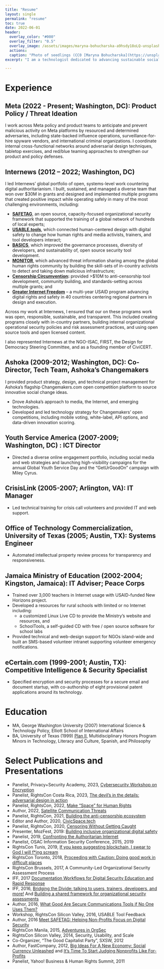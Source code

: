 ```yaml
---
title: "Resume"
layout: single
permalink: "resume"
toc: true
date: 2022-06-01
header:
  overlay_color: "#000"
  overlay_filter: "0.5"
  overlay_image: /assets/images/maryna-bohucharska-a9hsdy18oLQ-unsplash-glitched.png
  actions:
  caption: "Photo of seedlings (CC0 [Maryna Bohucharska](https://unsplash.com/@bohucharska) / Unsplash) filtered with [Glimpse](https://glimpse-editor.org/)"
excerpt: "I am a technologist dedicated to advancing sustainable social change and human rights with over two decades of experience spanning the public, private, non-profit, and social enterprise sectors."

---
```

# Experience

## Meta (2022 - Present; Washington, DC): Product Policy / Threat Ideation

I work across Meta policy and product teams to anticipate and prevent malicious activity on Meta platforms by resourced and determined adversaries, including state-backed influence operations, surveillance-for-hire spyware vendors, and international criminal organizations. I coordinate internal cross-functional networks around adversarial design techniques, tabletop exercises, and red/blue teaming approaches to strengthen our product and policy defenses.

## Internews (2012 – 2022; Washington, DC)

I led Internews’ global portfolio of open, systems-level work countering digital authoritarianism. I built, sustained, and managed a diverse team that won over $30M in grants and designed and implemented multiple programs that created positive impact while operating safely in many of the most challenging environments, including:

* [**SAFETAG**](https://SAFETAG.org/), an open source, capacity-focused organizational security framework that supported the training of a global network of hundreds of local experts;
* [**USABLE.tools**](https://USABLE.tools/), which connected human-centered design with digital safety to change how human rights and media activists, trainers, and tool developers interact;
* [**BASICS**](https://internews.org/areas-of-expertise/global-tech/global-tech-projects/basics/), which improved the governance processes, diversity of developers, and sustainability of, open source security tool development.
* [**MONITOR**](https://internews.org/areas-of-expertise/global-tech/global-tech-projects/global-tech-monitor/), which advanced threat information sharing among the global human rights community by building the skill-sets of in-country activists to detect and taking down malicious infrastructure; 
* [**Censorship Circumvention**](https://www.pluggabletransports.info/)**:** provided \>$10M to anti-censorship tool development, community building, and standards-setting across multiple grants; and
* [**Greater Internet Freedom**](https://greaterinternetfreedom.org/) – a multi-year USAID program advancing digital rights and safety in 40 countries centering regional partners in design and execution. 

Across my work at Internews, I ensured that our on these programs work was open, responsible, sustainable, and transparent. This included creating programs closely with in-country partners, building internal organizational operational security policies and risk assessment practices, and using open source tools and open licensed content. 

I also represented Internews at the NGO-ISAC, FIRST, the Design for Democracy Steering Committee, and as a founding member of CiviCERT.

## Ashoka (2009-2012; Washington, DC): Co-Director, Tech Team, Ashoka’s Changemakers

I provided product strategy, design, and technical project management for Ashoka’s flagship Changemakers.com open competition platform  to source innovative social change ideas.

* Drove Ashoka’s approach to media, the Internet, and emerging technologies.
* Developed and led technology strategy for Changemakers’ open competitions, including mobile voting, white-label, API options, and data-driven innovation scoring.

## Youth Service America (2007-2009; Washington, DC) : ICT Director

* Directed a diverse online engagement portfolio, including social media and web strategies and launching high-visibility campaigns for the annual Global Youth Service Day and the “GetUrGoodOn” campaign with Miley Cyrus.

## CrisisLink (2005-2007; Arlington, VA): IT Manager

* Led technical training for crisis call volunteers and provided IT and web support.

## Office of Technology Commercialization, University of Texas (2005; Austin, TX): Systems Engineer

* Automated intellectual property review process for transparency and responsiveness.

## Jamaica Ministry of Education (2002-2004; Kingston, Jamaica): IT Adviser; Peace Corps

* Trained over 3,000 teachers in Internet usage with USAID-funded New Horizons project.
* Developed a resources for rural schools with limited or no Internet including: 
  * a customized Linux Live CD to provide the Ministry’s website and resources, and
  * SchoolTools, a self-guided CD with free / open source software for school labs
* Provided technical and web-design support for NGOs island-wide and built an SMS-based volunteer intranet supporting volunteer emergency notifications.

## eCertain.com (1999-2001; Austin, TX): Competitive Intelligence & Security Specialist

* Specified encryption and security processes for a secure email and document startup, with co-authorship of eight provisional patent applications around its technology.

# Education

* MA, George Washington University (2007) International Science & Technology Policy, Elliott School of International Affairs
* BA, University of Texas (1999) [Plan II](https://liberalarts.utexas.edu/plan2/), Multidisciplinary Honors Program Minors in Technology, Literacy and Culture, Spanish, and Philosophy

# Select Publications and Presentations

* Panelist, Privacy+Security Academy, 2023, [Cybersecurity Workshop on Encryption](https://www.privacysecurityacademy.com/cybersecurity-law-workshop-5/)
* Panelist, RightsCon Costa Rica, 2023, [The devil’s in the details: adversarial design in action](https://rightscon.summit.tc/login?wp=%2Ft%2Frightscon-costa-rica-2023%2Fevents%2Fthe-devils-in-the-details-adversarial-design-in-action-vfqp8MGheDqvFcB8r3ed9v)
* Panelist, RightsCon, 2022, [Make “Space” for Human Rights](https://www.joncamfield.com/blog/2022.06/internet-freedom-final-frontier.html)
* Author, 2022, [Satellite Communication Threats](https://satellitesafety.openinternetproject.org/)
* Panelist, RightsCon, 2021, [Building the anti-censorship ecosystem](https://rightscon.summit.tc/t/2021/events/confronting-threats-from-all-sides-building-the-anti-censorship-ecosystem-e6hChJjZK8VCvGZVik3NEJ)
* Editor and Author, 2020, [CivicSpace.tech](https://www.civicspace.tech/) 
* Panelist, RightsCon, 2020, [Censoring Without Getting Caught](https://rightscon.summit.tc/t/2020/events/censoring-without-getting-caught-wdciN2m5Y77yJntVT835Ma)
* Presenter, MozFest, 2019: [Building inclusive organizational digital safety](https://safetag.org/presentation/mozfest#/)
* Panelist, 2019, [Confronting the Authoritarian Internet](https://internews.org/index.php/updates/confronting-authoritarian-internet-voices-frontlines)
* Panelist, OSAC Information Security Conference, 2015, 2019
* RightsCon Tunis, 2019, [If you keep suggesting blockchain, I swear to God I will f\*ing scream](https://rightscon2019.sched.com/event/PvjZ/)
* RightsCon Toronto, 2018, [Proceeding with Caution: Doing good work in difficult places](https://rightscon2018.sched.com/event/Efyi/proceeding-with-caution-doing-good-work-in-difficult-places)
* RightsCon Brussels, 2017, A Community-Led Organizational Security Assessment Process
* IFF, 2017 [Documentation Workflows for Digital Security Education and Rapid Response](https://www.internetfreedomfestival.org/wiki/index.php/Documentation_Workflows_for_Digital_Security_Education_and_Rapid_Response)
* IFF, 2016, [Bridging the Divide: talking to users, trainers, developers, and more\!](https://www.internetfreedomfestival.org/wiki/index.php/Bridging_the_Divide:_talking_to_users,_trainers,_developers,_and_more!) And [Building a shared framework for organizational security assessments](https://www.internetfreedomfestival.org/wiki/index.php/Building_a_shared_framework_for_organizational_security_assessments)
* Author, 2016, [What Good Are Secure Communications Tools if No One Uses Them?](https://internews.org/story/what-good-are-secure-communications-tools-if-no-one-uses-them) 
* Workshop, RightsCon Silicon Valley, 2016, USABLE Tool Feedback
* Author, 2016 [Meet SAFETAG: Helping Non-Profits Focus on Digital Security](https://internews.org/index.php/story/meet-safetag-helping-non-profits-focus-digital-security) 
* RightsCon Manila, 2015, [Adventures in OrgSec](https://www.rightscon.org/files/RC_2015_Program.pdf)
* RightsCon Silicon Valley, 2014, Security, Usability, and Scale
* Co-Organizer, “The Good Capitalist Party”, SXSW, 2012
* Author, FastCompany, 2012, [Big Ideas For A New Economy: Social Currency Unleashed](https://www.fastcompany.com/1679259/big-ideas-for-a-new-economy-social-currency-unleashed?cid=search) and [It’s Time To Start Judging Nonprofits Like For-Profits](https://www.fastcompany.com/2679099/its-time-to-start-judging-nonprofits-like-for-profits?cid=search) 
* Panelist, Yahoo\! Business & Human Rights Summit, 2011


